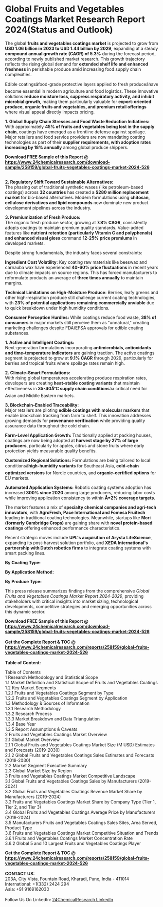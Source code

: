 <h1>Global Fruits and Vegetables Coatings Market Research Report 2024(Status and Outlook)</h1><p>The global <strong>fruits and vegetables coatings market</strong> is projected to grow from <strong>USD 1.06 billion in 2023 to USD 1.44 billion by 2029</strong>, expanding at a steady <strong>compound annual growth rate (CAGR) of 5.3%</strong> during the forecast period, according to newly published market research. This growth trajectory reflects the rising global demand for <strong>extended shelf life and enhanced freshness</strong> in perishable produce amid increasing food supply chain complexities.</p><p>Edible coatingsâfood-grade protective layers applied to fresh produceâhave become essential in modern agriculture and food logistics. These innovative solutions <strong>reduce moisture loss, suppress respiratory activity, and inhibit microbial growth</strong>, making them particularly valuable for <strong>export-oriented produce, organic fruits and vegetables, and premium retail offerings</strong> where visual appeal directly impacts pricing.</p><p><strong>1. Global Supply Chain Stresses and Food Waste Reduction Initiatives:</strong><br>
With approximately <strong>45% of fruits and vegetables being lost in the supply chain</strong>, coatings have emerged as a frontline defense against spoilage. Major retailers and food service providers are now mandating coating technologies as part of their <strong>supplier requirements, with adoption rates increasing by 18% annually</strong> among global produce shippers.</p><div><b>Download FREE Sample of this Report @ 
            <a href="https://www.24chemicalresearch.com/download-sample/258159/global-fruits-vegetables-coatings-market-2024-526">
            https://www.24chemicalresearch.com/download-sample/258159/global-fruits-vegetables-coatings-market-2024-526</a></b></div><br><p><strong>2. Regulatory Shift Toward Sustainable Alternatives:</strong><br>
The phasing out of traditional synthetic waxes (like petroleum-based coatings) across <strong>32 countries</strong> has created a <strong>$280 million replacement market</strong> for bio-based alternatives. Modern formulations using <strong>chitosan, cellulose derivatives and lipid compounds</strong> now dominate new product development pipelines across the industry.</p><p><strong>3. Premiumization of Fresh Produce:</strong><br>
The organic fresh produce sector, growing at <strong>7.8% CAGR</strong>, consistently adopts coatings to maintain premium quality standards. Value-added features like <strong>nutrient retention (particularly Vitamin C and polyphenols) and enhanced visual gloss</strong> command <strong>12-25% price premiums</strong> in developed markets.</p><p>Despite strong fundamentals, the industry faces several constraints:</p><p><strong>Ingredient Cost Volatility:</strong> Key coating raw materials like beeswax and carnauba wax have experienced <strong>40-60% price fluctuations</strong> in recent years due to climate impacts on source regions. This has forced manufacturers to reformulate products an average of <strong>three times annually</strong> to maintain margins.</p><p><strong>Technical Limitations on High-Moisture Produce:</strong> Berries, leafy greens and other high-respiration produce still challenge current coating technologies, with <strong>23% of potential applications remaining commercially unviable</strong> due to quick breakdown under high humidity conditions.</p><p><strong>Consumer Perception Hurdles:</strong> While coatings reduce food waste, <strong>38% of consumers</strong> in major markets still perceive them as "unnatural," creating marketing challenges despite FDA/EFSA approvals for edible coating substances.</p><p><strong>1. Active and Intelligent Coatings:</strong><br>
Next-generation formulations incorporating <strong>antimicrobials, antioxidants and time-temperature indicators</strong> are gaining traction. The active coatings segment is projected to grow at <strong>9.1% CAGR</strong> through 2029, particularly for berries and tropical fruits where spoilage rates remain high.</p><p><strong>2. Climate-Smart Formulations:</strong><br>
With rising global temperatures accelerating produce respiration rates, developers are creating <strong>heat-stable coating variants</strong> that maintain effectiveness in <strong>35-40Â°C supply chain conditions</strong>âa critical need for Asian and Middle Eastern markets.</p><p><strong>3. Blockchain-Enabled Traceability:</strong><br>
Major retailers are piloting <strong>edible coatings with molecular markers</strong> that enable blockchain tracking from farm to shelf. This innovation addresses growing demands for <strong>provenance verification</strong> while providing quality assurance data throughout the cold chain.</p><p><strong>Farm-Level Application Growth:</strong> Traditionally applied at packing houses, coatings are now being adopted at <strong>harvest stage by 27% of large producers</strong>, particularly for apples, citrus and stone fruits where early protection yields measurable quality benefits.</p><p><strong>Customized Regional Solutions:</strong> Formulations are being tailored to local conditionsâ<strong>high-humidity variants</strong> for Southeast Asia, <strong>cold-chain optimized versions</strong> for Nordic countries, and <strong>organic-certified options</strong> for EU markets.</p><p><strong>Automated Application Systems:</strong> Robotic coating systems adoption has increased <strong>300% since 2020</strong> among large producers, reducing labor costs while improving application consistency to within <strong>Â±2% coverage targets</strong>.</p><p>The market features a mix of <strong>specialty chemical companies and agri-tech innovators</strong>, with <strong>AgroFresh, Pace International and Fomesa Fruitech</strong> leading in traditional coating technologies. Meanwhile, startups like <strong>Mori (formerly Cambridge Crops)</strong> are gaining share with <strong>novel protein-based coatings</strong> offering enhanced performance characteristics.</p><p>Recent strategic moves include <strong>UPL's acquisition of Arysta LifeScience</strong>, expanding its post-harvest solution portfolio, and <strong>XEDA International's partnership with Dutch robotics firms</strong> to integrate coating systems with smart packing lines.</p><p><strong>By Coating Type:</strong></p><p><strong>By Application Method:</strong></p><p><strong>By Produce Type:</strong></p><p>This press release summarizes findings from the comprehensive <em>Global Fruits and Vegetables Coatings Market Report 2024-2029</em>, providing stakeholders with critical insights into market sizing, technological developments, competitive strategies and emerging opportunities across this dynamic sector.</p><div><b>Download FREE Sample of this Report @ 
            <a href="https://www.24chemicalresearch.com/download-sample/258159/global-fruits-vegetables-coatings-market-2024-526">
            https://www.24chemicalresearch.com/download-sample/258159/global-fruits-vegetables-coatings-market-2024-526</a></b></div><br><div><b>Get the Complete Report & TOC @ 
            <a href="https://www.24chemicalresearch.com/reports/258159/global-fruits-vegetables-coatings-market-2024-526">
            https://www.24chemicalresearch.com/reports/258159/global-fruits-vegetables-coatings-market-2024-526</a></b></div><br>
            <b>Table of Content:</b><p>Table of Contents<br />
1 Research Methodology and Statistical Scope<br />
1.1 Market Definition and Statistical Scope of Fruits and Vegetables Coatings<br />
1.2 Key Market Segments<br />
1.2.1 Fruits and Vegetables Coatings Segment by Type<br />
1.2.2 Fruits and Vegetables Coatings Segment by Application<br />
1.3 Methodology & Sources of Information<br />
1.3.1 Research Methodology<br />
1.3.2 Research Process<br />
1.3.3 Market Breakdown and Data Triangulation<br />
1.3.4 Base Year<br />
1.3.5 Report Assumptions & Caveats<br />
2 Fruits and Vegetables Coatings Market Overview<br />
2.1 Global Market Overview<br />
2.1.1 Global Fruits and Vegetables Coatings Market Size (M USD) Estimates and Forecasts (2019-2030)<br />
2.1.2 Global Fruits and Vegetables Coatings Sales Estimates and Forecasts (2019-2030)<br />
2.2 Market Segment Executive Summary<br />
2.3 Global Market Size by Region<br />
3 Fruits and Vegetables Coatings Market Competitive Landscape<br />
3.1 Global Fruits and Vegetables Coatings Sales by Manufacturers (2019-2024)<br />
3.2 Global Fruits and Vegetables Coatings Revenue Market Share by Manufacturers (2019-2024)<br />
3.3 Fruits and Vegetables Coatings Market Share by Company Type (Tier 1, Tier 2, and Tier 3)<br />
3.4 Global Fruits and Vegetables Coatings Average Price by Manufacturers (2019-2024)<br />
3.5 Manufacturers Fruits and Vegetables Coatings Sales Sites, Area Served, Product Type<br />
3.6 Fruits and Vegetables Coatings Market Competitive Situation and Trends<br />
3.6.1 Fruits and Vegetables Coatings Market Concentration Rate<br />
3.6.2 Global 5 and 10 Largest Fruits and Vegetables Coatings Player</p><div><b>Get the Complete Report & TOC @ 
            <a href="https://www.24chemicalresearch.com/reports/258159/global-fruits-vegetables-coatings-market-2024-526">
            https://www.24chemicalresearch.com/reports/258159/global-fruits-vegetables-coatings-market-2024-526</a></b></div><br><b>CONTACT US:</b><br>
            203A, City Vista, Fountain Road, Kharadi, Pune, India - 411014<br>
            International: +1(332) 2424 294<br>
            Asia: +91 9169162030 <br><br>
            Follow Us On LinkedIn: <a href="https://www.linkedin.com/company/24chemicalresearch/">24ChemicalResearch LinkedIn</a>